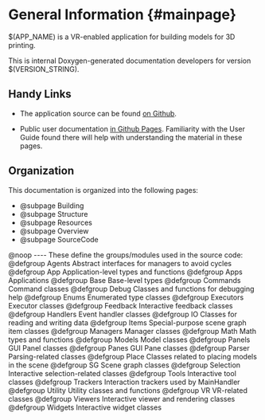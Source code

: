 # General Information {#mainpage}

$(APP_NAME) is a VR-enabled application for building models for 3D printing.

This is internal Doxygen-generated documentation developers for version
$(VERSION_STRING). 

## Handy Links

 - The application source can be found [on
   Github](https://github.com/pss959/EasyMaker3D).

 - Public user documentation [in Github
   Pages](https://pss959.github.io/EasyMaker3D/latest). Familiarity with the
   User Guide found there will help with understanding the material in these
   pages.

## Organization

This documentation is organized into the following pages:

 - @subpage Building
 - @subpage Structure
 - @subpage Resources
 - @subpage Overview
 - @subpage SourceCode

@noop ---- These define the groups/modules used in the source code:
@defgroup Agents    Abstract interfaces for managers to avoid cycles
@defgroup App       Application-level types and functions
@defgroup Apps      Applications
@defgroup Base      Base-level types
@defgroup Commands  Command classes
@defgroup Debug     Classes and functions for debugging help
@defgroup Enums     Enumerated type classes
@defgroup Executors Executor classes
@defgroup Feedback  Interactive feedback classes
@defgroup Handlers  Event handler classes
@defgroup IO        Classes for reading and writing data
@defgroup Items     Special-purpose scene graph item classes
@defgroup Managers  Manager classes
@defgroup Math      Math types and functions
@defgroup Models    Model classes
@defgroup Panels    GUI Panel classes
@defgroup Panes     GUI Pane classes
@defgroup Parser    Parsing-related classes
@defgroup Place     Classes related to placing models in the scene
@defgroup SG        Scene graph classes
@defgroup Selection Interactive selection-related classes
@defgroup Tools     Interactive tool classes
@defgroup Trackers  Interaction trackers used by MainHandler
@defgroup Utility   Utility classes and functions
@defgroup VR        VR-related classes
@defgroup Viewers   Interactive viewer and rendering classes
@defgroup Widgets   Interactive widget classes
